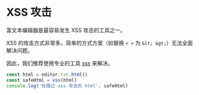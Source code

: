 # XSS 攻击

富文本编辑器是最容易发生 XSS 攻击的工具之一。

XSS 的攻击方式非常多。简单的方式方案（如替换 `< >` 为 `&lt; &gt;`）无法全面解决问题。

因此，我们推荐使用专业的工具 [xss](https://www.npmjs.com/package/xss) 来解决。

```js
const html = editor.txt.html()
const safeHtml = xss(html)
console.log('处理过 xss 攻击的 html', safeHtml)
```
